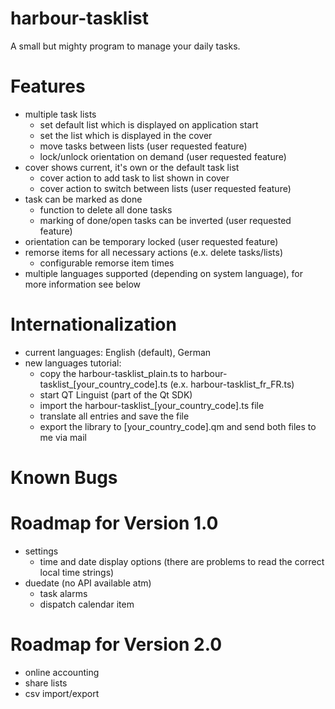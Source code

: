harbour-tasklist
================

A small but mighty program to manage your daily tasks.

Features
================
- multiple task lists
    - set default list which is displayed on application start
    - set the list which is displayed in the cover
    - move tasks between lists (user requested feature)
    - lock/unlock orientation on demand (user requested feature)
- cover shows current, it's own or the default task list
    - cover action to add task to list shown in cover
    - cover action to switch between lists (user requested feature)
- task can be marked as done
    - function to delete all done tasks
    - marking of done/open tasks can be inverted (user requested feature)
- orientation can be temporary locked (user requested feature)
- remorse items for all necessary actions (e.x. delete tasks/lists)
    - configurable remorse item times
- multiple languages supported (depending on system language), for more information see below

Internationalization
================
- current languages: English (default), German
- new languages tutorial:
    - copy the harbour-tasklist_plain.ts to harbour-tasklist_[your_country_code].ts (e.x. harbour-tasklist_fr_FR.ts)
    - start QT Linguist (part of the Qt SDK)
    - import the harbour-tasklist_[your_country_code].ts file
    - translate all entries and save the file
    - export the library to [your_country_code].qm and send both files to me via mail

Known Bugs
================

Roadmap for Version 1.0
================
- settings
    - time and date display options (there are problems to read the correct local time strings)
- duedate (no API available atm)
    - task alarms
    - dispatch calendar item

Roadmap for Version 2.0
================
- online accounting
- share lists
- csv import/export
